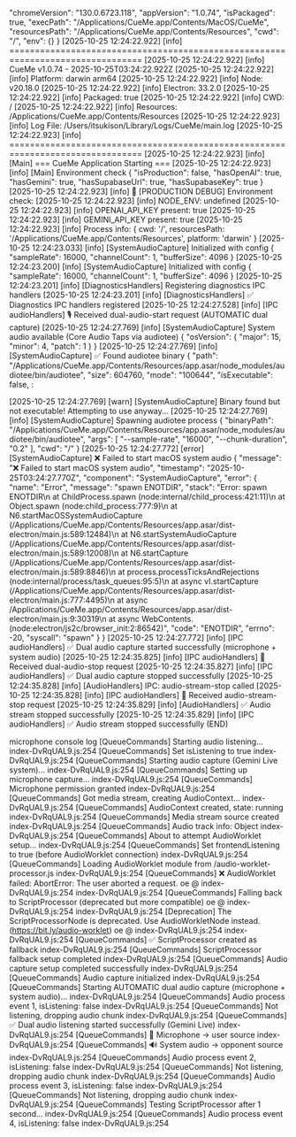   "chromeVersion": "130.0.6723.118",
  "appVersion": "1.0.74",
  "isPackaged": true,
  "execPath": "/Applications/CueMe.app/Contents/MacOS/CueMe",
  "resourcesPath": "/Applications/CueMe.app/Contents/Resources",
  "cwd": "/",
  "env": {}
}
[2025-10-25 12:24:22.922] [info]  ================================================================================
[2025-10-25 12:24:22.922] [info]  CueMe v1.0.74 - 2025-10-25T03:24:22.922Z
[2025-10-25 12:24:22.922] [info]  Platform: darwin arm64
[2025-10-25 12:24:22.922] [info]  Node: v20.18.0
[2025-10-25 12:24:22.922] [info]  Electron: 33.2.0
[2025-10-25 12:24:22.922] [info]  Packaged: true
[2025-10-25 12:24:22.922] [info]  CWD: /
[2025-10-25 12:24:22.922] [info]  Resources: /Applications/CueMe.app/Contents/Resources
[2025-10-25 12:24:22.923] [info]  Log File: /Users/itsukison/Library/Logs/CueMe/main.log
[2025-10-25 12:24:22.923] [info]  ================================================================================
[2025-10-25 12:24:22.923] [info]  [Main] === CueMe Application Starting ===
[2025-10-25 12:24:22.923] [info]  [Main] Environment check {
  "isProduction": false,
  "hasOpenAI": true,
  "hasGemini": true,
  "hasSupabaseUrl": true,
  "hasSupabaseKey": true
}
[2025-10-25 12:24:22.923] [info]  🚨 [PRODUCTION DEBUG] Environment check:
[2025-10-25 12:24:22.923] [info]    NODE_ENV: undefined
[2025-10-25 12:24:22.923] [info]    OPENAI_API_KEY present: true
[2025-10-25 12:24:22.923] [info]    GEMINI_API_KEY present: true
[2025-10-25 12:24:22.923] [info]    Process info: {
  cwd: '/',
  resourcesPath: '/Applications/CueMe.app/Contents/Resources',
  platform: 'darwin'
}
[2025-10-25 12:24:23.033] [info]  [SystemAudioCapture] Initialized with config {
  "sampleRate": 16000,
  "channelCount": 1,
  "bufferSize": 4096
}
[2025-10-25 12:24:23.200] [info]  [SystemAudioCapture] Initialized with config {
  "sampleRate": 16000,
  "channelCount": 1,
  "bufferSize": 4096
}
[2025-10-25 12:24:23.201] [info]  [DiagnosticsHandlers] Registering diagnostics IPC handlers
[2025-10-25 12:24:23.201] [info]  [DiagnosticsHandlers] ✅ Diagnostics IPC handlers registered
[2025-10-25 12:24:27.528] [info]  [IPC audioHandlers] 🎙️  Received dual-audio-start request (AUTOMATIC dual capture)
[2025-10-25 12:24:27.769] [info]  [SystemAudioCapture] System audio available (Core Audio Taps via audiotee) {
  "osVersion": {
    "major": 15,
    "minor": 4,
    "patch": 1
  }
}
[2025-10-25 12:24:27.769] [info]  [SystemAudioCapture] ✅ Found audiotee binary {
  "path": "/Applications/CueMe.app/Contents/Resources/app.asar/node_modules/audiotee/bin/audiotee",
  "size": 604760,
  "mode": "100644",
  "isExecutable": false,
:

[2025-10-25 12:24:27.769] [warn]  [SystemAudioCapture] Binary found but not executable! Attempting to use anyway...
[2025-10-25 12:24:27.769] [info]  [SystemAudioCapture] Spawning audiotee process {
  "binaryPath": "/Applications/CueMe.app/Contents/Resources/app.asar/node_modules/audiotee/bin/audiotee",
  "args": [
    "--sample-rate",
    "16000",
    "--chunk-duration",
    "0.2"
  ],
  "cwd": "/"
}
[2025-10-25 12:24:27.772] [error] [SystemAudioCapture] ❌ Failed to start macOS system audio {
  "message": "❌ Failed to start macOS system audio",
  "timestamp": "2025-10-25T03:24:27.770Z",
  "component": "SystemAudioCapture",
  "error": {
    "name": "Error",
    "message": "spawn ENOTDIR",
    "stack": "Error: spawn ENOTDIR\n    at ChildProcess.spawn (node:internal/child_process:421:11)\n    at Object.spawn (node:child_process:777:9)\n    at N6.startMacOSSystemAudioCapture (/Applications/CueMe.app/Contents/Resources/app.asar/dist-electron/main.js:589:12484)\n    at N6.startSystemAudioCapture (/Applications/CueMe.app/Contents/Resources/app.asar/dist-electron/main.js:589:12008)\n    at N6.startCapture (/Applications/CueMe.app/Contents/Resources/app.asar/dist-electron/main.js:589:8846)\n    at process.processTicksAndRejections (node:internal/process/task_queues:95:5)\n    at async vI.startCapture (/Applications/CueMe.app/Contents/Resources/app.asar/dist-electron/main.js:777:4495)\n    at async /Applications/CueMe.app/Contents/Resources/app.asar/dist-electron/main.js:9:30319\n    at async WebContents.<anonymous> (node:electron/js2c/browser_init:2:86542)",
    "code": "ENOTDIR",
    "errno": -20,
    "syscall": "spawn"
  }
}
[2025-10-25 12:24:27.772] [info]  [IPC audioHandlers] ✅ Dual audio capture started successfully (microphone + system audio)
[2025-10-25 12:24:35.825] [info]  [IPC audioHandlers] 🛑 Received dual-audio-stop request
[2025-10-25 12:24:35.827] [info]  [IPC audioHandlers] ✅ Dual audio capture stopped successfully
[2025-10-25 12:24:35.828] [info]  [AudioHandlers] IPC: audio-stream-stop called
[2025-10-25 12:24:35.828] [info]  [IPC audioHandlers] 🛑 Received audio-stream-stop request
[2025-10-25 12:24:35.829] [info]  [AudioHandlers] ✅ Audio stream stopped successfully
[2025-10-25 12:24:35.829] [info]  [IPC audioHandlers] ✅ Audio stream stopped successfully
(END)


microphone console log
[QueueCommands] Starting audio listening...
index-DvRqUAL9.js:254 [QueueCommands] Set isListening to true
index-DvRqUAL9.js:254 [QueueCommands] Starting audio capture (Gemini Live system)...
index-DvRqUAL9.js:254 [QueueCommands] Setting up microphone capture...
index-DvRqUAL9.js:254 [QueueCommands] Microphone permission granted
index-DvRqUAL9.js:254 [QueueCommands] Got media stream, creating AudioContext...
index-DvRqUAL9.js:254 [QueueCommands] AudioContext created, state: running
index-DvRqUAL9.js:254 [QueueCommands] Media stream source created
index-DvRqUAL9.js:254 [QueueCommands] Audio track info: Object
index-DvRqUAL9.js:254 [QueueCommands] About to attempt AudioWorklet setup...
index-DvRqUAL9.js:254 [QueueCommands] Set frontendListening to true (before AudioWorklet connection)
index-DvRqUAL9.js:254 [QueueCommands] Loading AudioWorklet module from /audio-worklet-processor.js
index-DvRqUAL9.js:254 [QueueCommands] ❌ AudioWorklet failed: AbortError: The user aborted a request.
oe @ index-DvRqUAL9.js:254
index-DvRqUAL9.js:254 [QueueCommands] Falling back to ScriptProcessor (deprecated but more compatible)
oe @ index-DvRqUAL9.js:254
index-DvRqUAL9.js:254 [Deprecation] The ScriptProcessorNode is deprecated. Use AudioWorkletNode instead. (https://bit.ly/audio-worklet)
oe @ index-DvRqUAL9.js:254
index-DvRqUAL9.js:254 [QueueCommands] ✅ ScriptProcessor created as fallback
index-DvRqUAL9.js:254 [QueueCommands] ScriptProcessor fallback setup completed
index-DvRqUAL9.js:254 [QueueCommands] Audio capture setup completed successfully
index-DvRqUAL9.js:254 [QueueCommands] Audio capture initialized
index-DvRqUAL9.js:254 [QueueCommands] Starting AUTOMATIC dual audio capture (microphone + system audio)...
index-DvRqUAL9.js:254 [QueueCommands] Audio process event 1, isListening: false
index-DvRqUAL9.js:254 [QueueCommands] Not listening, dropping audio chunk
index-DvRqUAL9.js:254 [QueueCommands] ✅ Dual audio listening started successfully (Gemini Live)
index-DvRqUAL9.js:254 [QueueCommands] 🎤 Microphone → user source
index-DvRqUAL9.js:254 [QueueCommands] 🔊 System audio → opponent source
index-DvRqUAL9.js:254 [QueueCommands] Audio process event 2, isListening: false
index-DvRqUAL9.js:254 [QueueCommands] Not listening, dropping audio chunk
index-DvRqUAL9.js:254 [QueueCommands] Audio process event 3, isListening: false
index-DvRqUAL9.js:254 [QueueCommands] Not listening, dropping audio chunk
index-DvRqUAL9.js:254 [QueueCommands] Testing ScriptProcessor after 1 second...
index-DvRqUAL9.js:254 [QueueCommands] Audio process event 4, isListening: false
index-DvRqUAL9.js:254 